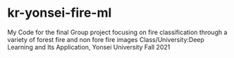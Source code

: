 # kr-yonsei-fire-ml
My Code for the final Group project focusing on fire classification through a variety of forest fire and non fore fire images
Class/University:Deep Learning and Its Application, Yonsei University Fall 2021
